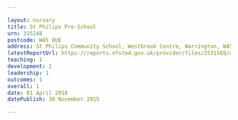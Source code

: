 ```yaml
---

layout: nursery
title: St Philips Pre-School
urn: 315248
postcode: WA5 8UE
address: St Philips Community School, Westbrook Centre, Warrington, WA5 8UE
latestReportUrl: https://reports.ofsted.gov.uk/provider/files/2531569/urn/315248.pdf
teaching: 1
development: 1
leadership: 1
outcomes: 1
overall: 1
date: 01 April 2018 
datePublish: 30 November 2015

---
```

